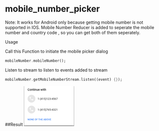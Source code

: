 # mobile_number_picker

Note: It works for Android only because getting mobile number is not supported in IOS.
Mobile Number Reducer is added to seperate the mobile number and country code , so you can get both of them seperately.

Usage

Call this Function to initiate the mobile picker dialog

```dart
mobileNumber.mobileNumber();
```

Listen to stream to listen to events added to stream

```dart
mobileNumber.getMobileNumberStream.listen((event) {});
```

##Result
![Image](https://github.com/Aashishm178/mobile_number_picker/blob/master/image/image.png)
